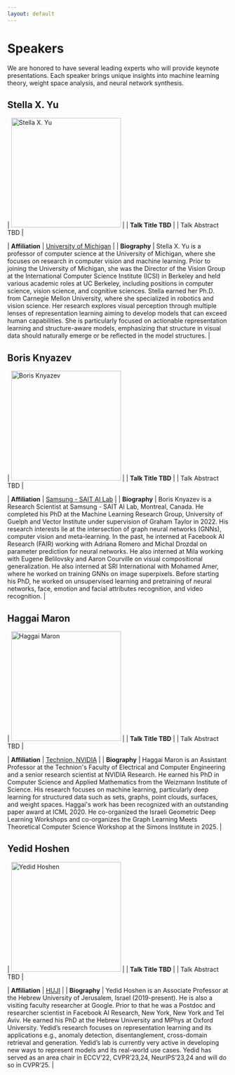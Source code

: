 ```yaml
---
layout: default
---
```


# Speakers

We are honored to have several leading experts who will provide keynote presentations. Each speaker brings unique insights into machine learning theory, weight space analysis, and neural network synthesis.



## Stella X. Yu

| <img src="/assets/images/speakers/stella_yu.jpg" alt="Stella X. Yu" height="250px" /> |
| **Talk Title TBD** |
| Talk Abstract TBD |

| **Affiliation** | [University of Michigan](https://web.eecs.umich.edu/~stellayu/) |
| **Biography** | Stella X. Yu is a professor of computer science at the University of Michigan, where she focuses on research in computer vision and machine learning. Prior to joining the University of Michigan, she was the Director of the Vision Group at the International Computer Science Institute (ICSI) in Berkeley and held various academic roles at UC Berkeley, including positions in computer science, vision science, and cognitive sciences. Stella earned her Ph.D. from Carnegie Mellon University, where she specialized in robotics and vision science. Her research explores visual perception through multiple lenses of representation learning aiming to develop models that can exceed human capabilities. She is particularly focused on actionable representation learning and structure-aware models, emphasizing that structure in visual data should naturally emerge or be reflected in the model structures.
 | 

<!-- ## Michael W. Mahoney

| <img src="/assets/images/speakers/michael_mahoney.png" alt="Michael W. Mahoney" height="250px" /> |
| **Talk Title TBD** |
| Talk Abstract TBD |

| **Affiliation** | [UC Berkeley, ICSI, LBNL, Amazon](https://www.stat.berkeley.edu/~mmahoney/) |
| **Biography** | Michael W. Mahoney is a professor at the University of California at Berkeley in the Department of Statistics and at the International Computer Science Institute (ICSI).  He is also an Amazon Scholar as well as head of the Machine Learning and Analytics Group at the Lawrence Berkeley National Laboratory.  He works on algorithmic and statistical aspects of modern large-scale data analysis.  Much of his recent research has focused on large-scale machine learning, including randomized matrix algorithms and randomized numerical linear algebra, scientific machine learning, scalable stochastic optimization, geometric network analysis tools for structure extraction in large informatics graphs, scalable implicit regularization methods, computational methods for neural network analysis, physics informed machine learning, and applications in genetics, astronomy, medical imaging, social network analysis, and internet data analysis.  He received his PhD from Yale University with a dissertation in computational statistical mechanics, and he has worked and taught at Yale University in the mathematics department, at Yahoo Research, and at Stanford University in the mathematics department. |  -->

<!-- ## Ludwig Schmidt

| <img src="/assets/images/speakers/ludwig_schmidt.jpg" alt="Ludwig Schmidt" height="250px" /> |
| **Talk Title TBD** |
| Talk Abstract TBD |

| **Affiliation** | [Stanford University and Anthropic](https://www.linkedin.com/in/ludwig-schmidt-87ba3612/) |
| **Biography** | Ludwig Schmidt is an assistant professor in computer science at Stanford University and member of technical staff at Anthropic. His research interests revolve around the foundations of machine learning, often with a focus on datasets, evaluation, reliable generalization, and large models. Before joining Stanford University and Anthropic, he was an assistant professor at the University of Washington and a research scientist in the AllenNLP team at AI2 and a member of LAION. Before joining UW, he was a postdoc at UC Berkeley where his mentors were Moritz Hardt and Ben Recht. Ludwig received his PhD from MIT advised by Piotr Indyk. |  -->

## Boris Knyazev

| <img src="/assets/images/speakers/boris_knyazev.jpg" alt="Boris Knyazev" height="250px" /> |
| **Talk Title TBD** |
| Talk Abstract TBD |

| **Affiliation** | [Samsung - SAIT AI Lab](https://bknyaz.github.io/) |
| **Biography** | Boris Knyazev is a Research Scientist at Samsung - SAIT AI Lab, Montreal, Canada. He completed his PhD at the Machine Learning Research Group, University of Guelph and Vector Institute under supervision of Graham Taylor in 2022. His research interests lie at the intersection of graph neural networks (GNNs), computer vision and meta-learning. In the past, he interned at Facebook AI Research (FAIR) working with Adriana Romero and Michal Drozdal on parameter prediction for neural networks. He also interned at Mila working with Eugene Belilovsky and Aaron Courville on visual compositional generalization. He also interned at SRI International with Mohamed Amer, where he worked on training GNNs on image superpixels. Before starting his PhD, he worked on unsupervised learning and pretraining of neural networks, face, emotion and facial attributes recognition, and video recognition. |

## Haggai Maron

| <img src="/assets/images/organizers/haggai_maron.png" alt="Haggai Maron" height="250px" /> |
| **Talk Title TBD** |
| Talk Abstract TBD |

| **Affiliation** | [Technion, NVIDIA](https://haggaim.github.io/) |
| **Biography** | Haggai Maron is an Assistant Professor at the Technion's Faculty of Electrical and Computer Engineering and a senior research scientist at NVIDIA Research. He earned his PhD in Computer Science and Applied Mathematics from the Weizmann Institute of Science. His research focuses on machine learning, particularly deep learning for structured data such as sets, graphs, point clouds, surfaces, and weight spaces. Haggai's work has been recognized with an outstanding paper award at ICML 2020. He co-organized the Israeli Geometric Deep Learning Workshops and co-organizes the Graph Learning Meets Theoretical Computer Science Workshop at the Simons Institute in 2025. |

## Yedid Hoshen

| <img src="/assets/images/organizers/yedid_hoshen.jpg" alt="Yedid Hoshen" height="250px" /> |
| **Talk Title TBD** |
| Talk Abstract TBD |

| **Affiliation** | [HUJI](https://www.cs.huji.ac.il/~yedid/) |
| **Biography** | Yedid Hoshen is an Associate Professor at the Hebrew University of Jerusalem, Israel (2019-present). He is also a visiting faculty researcher at Google. Prior to that he was a Postdoc and researcher scientist in Facebook AI Research, New York, New York and Tel Aviv. He earned his PhD at the Hebrew University and MPhys at Oxford University. Yedid’s research focuses on representation learning and its applications e.g., anomaly detection, disentanglement, cross-domain retrieval and generation. Yedid’s lab is currently very active in developing new ways to represent models and its real-world use cases. Yedid has served as an area chair in ECCV’22, CVPR’23,24, NeurIPS’23,24 and will do so in CVPR’25. |

